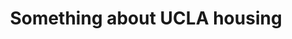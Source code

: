 ---
title: Something about UCLA housing
teaser: Apartments are very expensive. Help
authors:
  - alexander_chan
  - andrew_kan
  - saachi_kudtarkar
key_takeaways:
  - The Daily Bruin received a similar number of total applications as last year
  - Online admitted a smaller intern class, while Graphics, News, and Opinion grew
  - Half of the interns are first years and all interns come from a diverse range of majors
featured_image:
  url: 2018db-recruitment/featured_image.png
og_image: 2018db-recruitment/featured_image.png
stylesheets:
  - /css/posts/2018db-recruitment/app.css
scripts:
  - //cdn.plot.ly/plotly-latest.min.js
  - /js/posts/2018db-recruitment/acceptances-by-year-2018-2019.js
  - /js/posts/2018db-recruitment/db-acceptance-rate-over-the-years.js
  - /js/posts/2018db-recruitment/acceptances-by-department.js
---